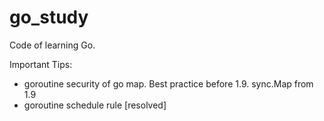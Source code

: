 # go_study
Code of learning Go.

Important Tips:

* goroutine security of go map. Best practice before 1.9. sync.Map from 1.9
* goroutine schedule rule [resolved]
